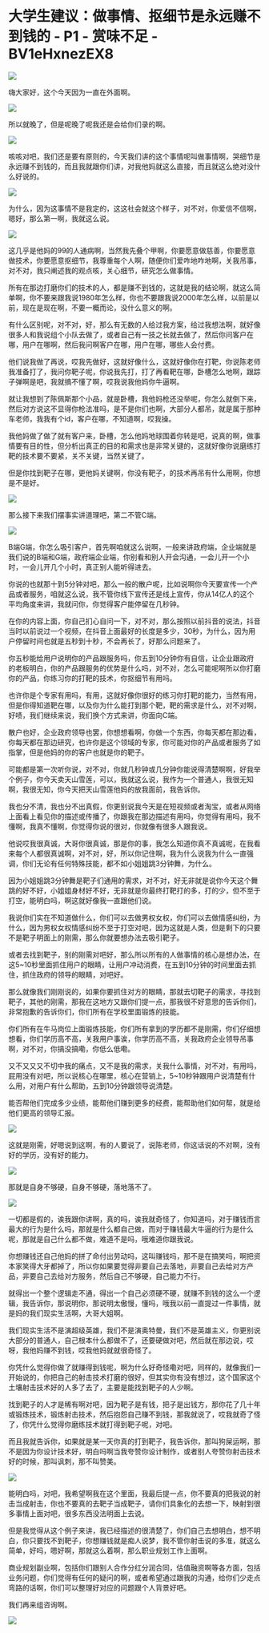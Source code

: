 # 大学生建议：做事情、抠细节是永远赚不到钱的 - P1 - 赏味不足 - BV1eHxnezEX8

![](img/a09395d3ded058fd285d2a00a03934b1_0.png)

嗨大家好，这个今天因为一直在外面啊。

![](img/a09395d3ded058fd285d2a00a03934b1_2.png)

所以就晚了，但是呢晚了呢我还是会给你们录的啊。

![](img/a09395d3ded058fd285d2a00a03934b1_4.png)

咳咳对吧，我们还是要有原则的，今天我们讲的这个事情呢叫做事情啊，哭细节是永远赚不到钱的，而且我就跟你们讲，对我他妈就这么直接，而且就这么绝对没什么好说的。



![](img/a09395d3ded058fd285d2a00a03934b1_6.png)

为什么，因为这事情不是我定的，这这社会就这个样子，对不对，你爱信不信啊，嗯好，那么第一啊，我就这么说。



![](img/a09395d3ded058fd285d2a00a03934b1_8.png)

这几乎是他妈的99的人通病啊，当然我先叠个甲啊，你要愿意做慈善，你要愿意做技术，你要愿意抠细节，我尊重每个人啊，随便你们爱咋地咋地啊，关我吊事，对不对，我只阐述我的观点咳，关心细节，研究怎么做事情。

所有在那边打磨你们的技术的人，都是赚不到钱的，这就是我的结论啊，就这么简单啊，你不要来跟我说1980年怎么样，你也不要跟我说2000年怎么样，以前是以前，现在是现在啊，不要一概而论，没什么意义的啊。

有什么区别呢，对不对，好，那么有无数的人给过我方案，给过我想法啊，就好像很多人和我说组个小队去做了，或者自己有一技之长就去做了，然后你问客户在哪，用户在哪啊，然后我问啊客户在哪，用户在哪，哪些人会付费。

他们说我做了再说，哎我先做好，这就好像什么，这就好像你在打靶，你说陈老师我准备打了，我问你靶子呢，你说我先打，打了再看靶在哪，卧槽怎么地啊，跟踪子弹啊是吧，我就搞不懂了啊，哎我说我他妈你牛逼啊。

就让我想到了陈佩斯那个小品，就是卧槽，我他妈枪还没举呢，你怎么就倒下来，然后对方说这不显得你枪法准吗，是不是你们也啊，大部分人都吊，就是属于那种车老师，我我有个id，客户在哪，不知道啊，哎我操。

我他妈做了做了就有客户来，卧槽，怎么他妈地球围着你转是吧，说真的啊，做事情要有目的性，但分析出真正的目的和需求也是非常关键的，这就好像你说磨练打靶的技术要不要紧，关不关键，当然关键了。

但是你找到靶子在哪，更他妈关键啊，你没有靶子，的技术再吊有什么用啊，你想是不是好。

![](img/a09395d3ded058fd285d2a00a03934b1_10.png)

那么接下来我们摆事实讲道理吧，第二不管C端。

![](img/a09395d3ded058fd285d2a00a03934b1_12.png)

B端G端，你怎么吸引客户，首先啊咱就这么说啊，一般来讲政府端，企业端就是我们说的B端和G端，政府端企业端，你别看和别人开会沟通，一会儿开一个小时，一会儿开几个小时，真正别人能听得进去。

你说的也就那十到5分钟对吧，那么一般的散户呢，比如说啊你今天要宣传一个产品或者服务，咱就这么说，我不管你线下宣传还是线上宣传，你从14亿人的这个平均角度来讲，我就问你，你觉得客户能停留在几秒钟。

在你的内容上面，你自己扪心自问一下，对不对，那么按照以前抖音的说法，抖音当时以前说过一个视频，在抖音上面最好的长度是多少，30秒，为什么，因为用户停留时间也就是五秒到十秒，不会再长了，好那么问题来了。

你五秒能给用户说明你的产品跟服务吗，你五到10分钟你有自信，让企业跟政府的老板明白，你的产品跟服务的优势是什么吗，对不对，怎么可能呢啊所以你打磨你的产品，你练习你的打靶的技术，你抠细节有用吗。

也许你是个专家有用吗，有用，这就好像你很好的练习你打靶的能力，当然有用，但是你得知道靶在哪，以及你为什么能打到那个靶，靶的需求是什么，对不对啊，好啧，我们继续来说，我们换个方式来讲，你面向C端。

散户也好，企业政府领导也罢，你想想看啊，你做一个东西，你每天都在那边看，你每天都在那边研究，也许你是这个领域的专家，你可能对你的产品或者服务了如指掌，但是他妈的你的客户也就是你的靶子。

可能都是第一次听你说，对不对，你就几秒钟或几分钟你能说得清楚啊啊，好我举个例子，你今天卖天山雪莲，可以，我就这么说，我作为一个普通人，我很无知啊，我很无知，你今天把天山雪莲他妈的放我面前，我告诉你。

我也分不清，我也分不出真假，你更别说我今天是在短视频或者淘宝，或者从网络上面看上看见你的描述或传播了，你跟我在那边描述有用吗，你觉得有用吗，我不懂啊，我真不懂啊，你觉得你说的很对，你就像有很多人跟我说。

他说哎我很真诚，大哥你很真诚，那是你的事，我怎么知道你真不真诚呢，在我看来每个人都很真诚啊，对不对，好，所以你记住啊，我为什么说我为什么一直强调，你们无论有任何特殊技能，都不如小姐姐跳3分钟舞，为什么。

因为小姐姐跳3分钟舞是靶子们通用的需求，对不对，好无非就是说你今天这个舞跳的好不好，小姐姐身材好不好，无非就是你最终打靶打的多，打的少，但不至于打空，能明白吗，啊这就好像我一直跟他们说。

我说你们实在不知道做什么，你们可以去做男权女权，你们可以去做情感纠纷，为什么，因为男权女权情感纠纷不至于打空对吧，因为这就是人类，但是剩下的只要不是靶子明面上的刚需，那么你就要想办法去吸引靶子。

或者去找到靶子，别的刚需对吧好，那么所以所有的人做事情的核心是想办法，在这5~10秒里面抓住用户的眼睛，让用户冲动消费，在五到10分钟的时间里面去抓住，抓住政府的领导的眼睛，对吧好。

那么就像我们刚刚说的，如果你要抓住对方的眼睛，那就去切靶子的需求，寻找到靶子，其他的刚需，那我在这地方又跟你们提一点，那我很不好意思的告诉你们，非常抱歉的告诉你们，你们所有在学校里面锻炼的技能。

你们所有在牛马岗位上面锻炼技能，你们所有拿到的学历都不是刚需，你们仔细想想看，你们学历高不高，关我用户事诶，你学历高不高，关我政府企业领导吊事啊，对不对，你搞没搞嘞，你低么低嘞。

又不又又又不切中我的痛点，又不是我的需求，关我什么事情，对不对，有用吗，屁用没有对吧，所以说核心在哪里，核心在营销上，5~10秒钟跟用户说清楚有什么用，对用户有什么帮助，五到10分钟跟领导说清楚。

能否帮他们完成多少业绩，能帮他们赚到更多的经费，能帮助他们如何帮，就是给他们更高的领导汇报。

![](img/a09395d3ded058fd285d2a00a03934b1_14.png)

这就是刚需，好嗯说到这啊，有的人要说了，说陈老师，你这话说的不对啊，没有好的学历，没有好的能力。

![](img/a09395d3ded058fd285d2a00a03934b1_16.png)

那就是自身不够硬，自身不够硬，落地落不了。

![](img/a09395d3ded058fd285d2a00a03934b1_18.png)

一切都是假的，诶我跟你讲啊，真的吗，诶我就奇怪了，你知道吗，对于赚钱而言最大的行为是什么吗，那就是什么都自己做，而对于赚钱最大牛逼的行为是什么呢，那就是自己什么都不做，难道不是吗，哦难道你跟我说。

你想赚钱还自己他妈的拼了命付出劳动吗，这叫赚钱吗，那不是在搞笑吗，啊把资本家笑得大牙都掉了，所以你如果要觉得非要自己去落地，非要自己去给对方产品，非要自己去给对方服务，然后自己不够硬，自己能力不行。

就得出一个整个逻辑走不通，得出一个自己必须硬不硬，就赚不到钱的这么一个逻辑，我告诉你，那说明你，那说明太傲慢，懂吗，哦我以前一直提过一件事情，就是妈的我们现实生活啊，大哥大姐啊。

我们现实生活不是演超级英雄，我们不是演奥特曼，我们不是英雄主义，你更别说大部分的普通人，自己根本什么都做不了，还要硬做对吧，然后就在那边说，哎呀，我他妈赚不到钱，哎我他妈就就很奇怪了。

你凭什么觉得你做了就赚得到钱呢，啊为什么好奇怪嘞对吧，同样的，就像我们一开始说的，你把自己的射击技术打磨的很好，但其实你有没有想过，这个国家这个土壤射击技术好的人多了去了，主要是能找到靶子的人少啊。

找到靶子的人才是稀有啊对吧，因为靶子是有钱，把子是出钱方，那你花了几十年或锻炼技术，锻炼射击技术，然后抱怨自己赚不到钱，那我就说了，哎我就奇了怪了，你凭什么觉得你磨练技术就打得到靶子呢，对吧。

而且我就告诉你，如果就是某一天你真的打到靶子，我告诉你，那叫狗屎运啊，那不是因为你设计技术好，明白吗啊当我夸赞你设计制作，或者别人夸赞你射击技术好的时候，那叫讽刺，那不叫赞美。



![](img/a09395d3ded058fd285d2a00a03934b1_20.png)

能明白吗，对吧，我希望啊我在这个里面，我最后提一点，你不要真的把我说的射击当成射击，你也不要真的去靶子当成靶子，请你们具象化的去想一下，映射到很多事情上面对吧，很多东西没法明面上去说。

但是我觉得从这个例子来讲，我已经描述的很清楚了，你们自己去想明白，想不明白，你只要找不到靶子，你想赚钱就是痴人说梦，我不管你射击说的多准，就这么简单，好吗，嗯好啊，那就这么着啊，那么职业规划工作上面啊。

商业规划副业啊，包括你们跟别人合作分红分润合同，估值融资啊等各方面，包括业务问题，你们觉得有任何的疑问的啊，或者希望通过跟我的沟通，给你们少走点弯路的话啊，你们可以整理好对应的问题跟个人背景好吧。

我们再来组咨询啊。

![](img/a09395d3ded058fd285d2a00a03934b1_22.png)